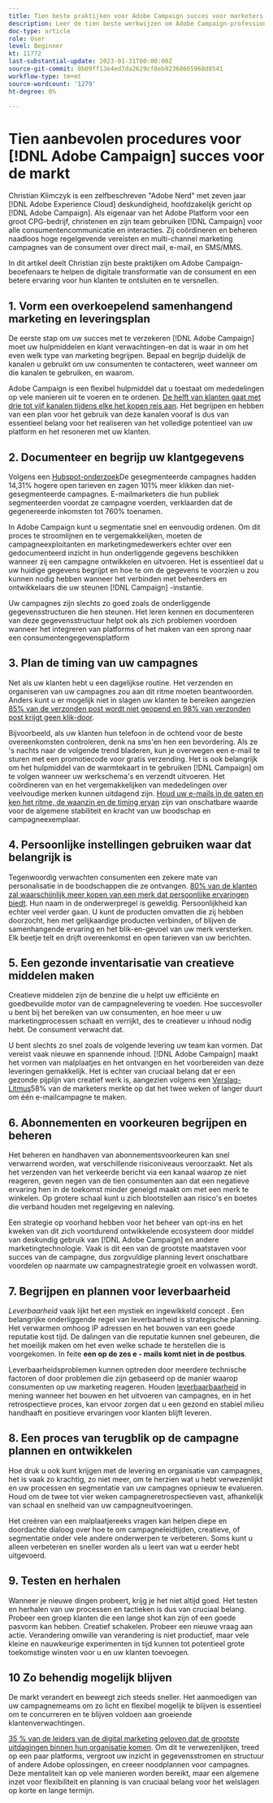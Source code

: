 ```yaml
---
title: Tien beste praktijken voor Adobe Campaign succes voor marketers
description: Leer de tien beste werkwijzen om Adobe Campaign-professionals te helpen de transformatie van de digitale consument en een betere ervaring voor hun klanten te ontgrendelen en te versnellen.
doc-type: article
role: User
level: Beginner
kt: 11772
last-substantial-update: 2023-01-31T00:00:00Z
source-git-commit: 0b09ff13e4ed7da2629cf8eb92360665968d8541
workflow-type: tm+mt
source-wordcount: '1279'
ht-degree: 0%

---
```



# Tien aanbevolen procedures voor [!DNL Adobe Campaign] succes voor de markt

Christian Klimczyk is een zelfbeschreven &quot;Adobe Nerd&quot; met zeven jaar [!DNL Adobe Experience Cloud] deskundigheid, hoofdzakelijk gericht op [!DNL Adobe Campaign]. Als eigenaar van het Adobe Platform voor een groot CPG-bedrijf, christenen en zijn team gebruiken [!DNL Campaign] voor alle consumentencommunicatie en interacties. Zij coördineren en beheren naadloos hoge regelgevende vereisten en multi-channel marketing campagnes van de consument over direct mail, e-mail, en SMS/MMS.

In dit artikel deelt Christian zijn beste praktijken om Adobe Campaign-beoefenaars te helpen de digitale transformatie van de consument en een betere ervaring voor hun klanten te ontsluiten en te versnellen.


## 1. Vorm een overkoepelend samenhangend marketing en leveringsplan

De eerste stap om uw succes met te verzekeren [!DNL Adobe Campaign] moet uw hulpmiddelen en klant verwachtingen-en dat is waar in om het even welk type van marketing begrijpen. Bepaal en begrijp duidelijk de kanalen u gebruikt om uw consumenten te contacteren, weet wanneer om die kanalen te gebruiken, en waarom.

Adobe Campaign is een flexibel hulpmiddel dat u toestaat om mededelingen op vele manieren uit te voeren en te ordenen. [De helft van klanten gaat met drie tot vijf kanalen tijdens elke het kopen reis aan](https://www.mckinsey.com/capabilities/operations/our-insights/redefine-the-omnichannel-approach-focus-on-what-truly-matters). Het begrijpen en hebben van een plan voor het gebruik van deze kanalen vooraf is dus van essentieel belang voor het realiseren van het volledige potentieel van uw platform en het resoneren met uw klanten.

## 2. Documenteer en begrijp uw klantgegevens

<!-- Sandra, this paragraph opens as if it's going to discuss the advantages of segmentation, but it left me hanging. So, I hit the Hubspot link and dug into it a bit, and it seemed to me like the juicy information is this quote: 

"A study by Hubspot revealed that 30% of the marketers who participated in it used market segmentation techniques to improve email engagement. Segmented campaigns had 14.31% higher open rates and saw 101% more clicks than non-segmented campaigns.

"Email marketers who segmented their audience before campaigning stated that the revenue generated increased to up to 760%. Targeted and segmented emails bring in 58% of all revenue." [Link](https://www.notifyvisitors.com/blog/segmentation-statistics/) 

I added that second paragraph about 760% revenue and broke up the rest of the section, touched it up to help make the Hubspot example a little more impactful. If I altered this section too much, you can reject the change. It didn't have mistakes, but it felt like it didn't tie the segment example strongly enough to the point about data design. See if this is okay...-->

Volgens een [Hubspot-onderzoek](https://www.linkedin.com/pulse/customer-segmentation-effective-b2b-business-industry-sabreen)De gesegmenteerde campagnes hadden 14,31% hogere open tarieven en zagen 101% meer klikken dan niet-gesegmenteerde campagnes. E-mailmarketers die hun publiek segmenteerden voordat ze campagne voerden, verklaarden dat de gegenereerde inkomsten tot 760% toenamen.

In Adobe Campaign kunt u segmentatie snel en eenvoudig ordenen. Om dit proces te stroomlijnen en te vergemakkelijken, moeten de campagneexploitanten en marketingmedewerkers echter over een gedocumenteerd inzicht in hun onderliggende gegevens beschikken wanneer zij een campagne ontwikkelen en uitvoeren. Het is essentieel dat u uw huidige gegevens begrijpt en hoe te om de gegevens te voorzien u zou kunnen nodig hebben wanneer het verbinden met beheerders en ontwikkelaars die uw steunen [!DNL Campaign] -instantie.

Uw campagnes zijn slechts zo goed zoals de onderliggende gegevensstructuren die hen steunen. Het leren kennen en documenteren van deze gegevensstructuur helpt ook als zich problemen voordoen wanneer het integreren van platforms of het maken van een sprong naar een consumentengegevensplatform

## 3. Plan de timing van uw campagnes

Net als uw klanten hebt u een dagelijkse routine. Het verzenden en organiseren van uw campagnes zou aan dit ritme moeten beantwoorden. Anders kunt u er mogelijk niet in slagen uw klanten te bereiken aangezien [85% van de verzonden post wordt niet geopend en 98% van verzonden post krijgt geen klik-door](https://www.validity.com/resource-center/state-of-email-2021/).

Bijvoorbeeld, als uw klanten hun telefoon in de ochtend voor de beste overeenkomsten controleren, denk na sms&#39;en hen een bevordering. Als ze &#39;s nachts naar de volgende trend bladeren, kun je overwegen een e-mail te sturen met een promotiecode voor gratis verzending. Het is ook belangrijk om het hulpmiddel van de warmtekaart in te gebruiken [!DNL Campaign] om te volgen wanneer uw werkschema&#39;s en verzendt uitvoeren. Het coördineren van en het vergemakkelijken van mededelingen over veelvoudige merken kunnen uitdagend zijn. [Houd uw e-mails in de gaten en ken het ritme, de waanzin en de timing ervan](https://experienceleaguecommunities.adobe.com/t5/adobe-campaign-classic-blogs/predictive-send-time-optimization-with-adobe-campaign/ba-p/561554) zijn van onschatbare waarde voor de algemene stabiliteit en kracht van uw boodschap en campagneexemplaar.

## 4. Persoonlijke instellingen gebruiken waar dat belangrijk is

Tegenwoordig verwachten consumenten een zekere mate van personalisatie in de boodschappen die ze ontvangen. [80% van de klanten zal waarschijnlijk meer kopen van een merk dat persoonlijke ervaringen biedt](https://us.epsilon.com/power-of-me). Hun naam in de onderwerpregel is geweldig. Persoonlijkheid kan echter veel verder gaan. U kunt de producten omvatten die zij hebben doorzocht, hen met gelijkaardige producten verbinden, of blijven de samenhangende ervaring en het blik-en-gevoel van uw merk versterken. Elk beetje telt en drijft overeenkomst en open tarieven van uw berichten.

## 5. Een gezonde inventarisatie van creatieve middelen maken

Creatieve middelen zijn de benzine die u helpt uw efficiënte en goedbevuilde motor van de campagnelevering te voeden. Hoe succesvoller u bent bij het bereiken van uw consumenten, en hoe meer u uw marketingprocessen schaalt en verrijkt, des te creatiever u inhoud nodig hebt. De consument verwacht dat.

U bent slechts zo snel zoals de volgende levering uw team kan vormen. Dat vereist vaak nieuwe en spannende inhoud. [!DNL Adobe Campaign] maakt het vormen van malplaatjes en het ontvangen en het voorbereiden van deze leveringen gemakkelijk. Het is echter van cruciaal belang dat er een gezonde pijplijn van creatief werk is, aangezien volgens een [Verslag-Litmus](https://www.litmus.com/resources/state-of-email/)58% van de marketers merkte op dat het twee weken of langer duurt om één e-mailcampagne te maken.

## 6. Abonnementen en voorkeuren begrijpen en beheren

Het beheren en handhaven van abonnementsvoorkeuren kan snel verwarrend worden, wat verschillende risiconiveaus veroorzaakt. Net als het verzenden van het verkeerde bericht via een kanaal waarop ze niet reageren, geven negen van de tien consumenten aan dat een negatieve ervaring hen in de toekomst minder geneigd maakt om met een merk te winkelen. Op grotere schaal kunt u zich blootstellen aan risico&#39;s en boetes die verband houden met regelgeving en naleving.

Een strategie op voorhand hebben voor het beheer van opt-ins en het kweken van dit zich voortdurend ontwikkelende ecosysteem door middel van deskundig gebruik van [!DNL Adobe Campaign] en andere marketingtechnologie. Vaak is dit een van de grootste maatstaven voor succes van de campagne, dus zorgvuldige planning levert onschatbare voordelen op naarmate uw campagnestrategie groeit en volwassen wordt.

## 7. Begrijpen en plannen voor leverbaarheid

_Leverbaarheid_ vaak lijkt het een mystiek en ingewikkeld concept . Een belangrijke onderliggende regel van leverbaarheid is strategische planning. Het verwarmen omhoog IP adressen en het bouwen van een goede reputatie kost tijd. De dalingen van die reputatie kunnen snel gebeuren, die het moeilijk maken om het even welke schade te herstellen die is voorgekomen. In feite **een op de zes e - mails komt niet in de postbus**.

Leverbaarheidsproblemen kunnen optreden door meerdere technische factoren of door problemen die zijn gebaseerd op de manier waarop consumenten op uw marketing reageren. Houden [leverbaarbaarheid](https://business.adobe.com/products/campaign/email-deliverability.html) in mening wanneer het bouwen en het uitvoeren van campagnes, en in het retrospectieve proces, kan ervoor zorgen dat u een gezond en stabiel milieu handhaaft en positieve ervaringen voor klanten blijft leveren.

## 8. Een proces van terugblik op de campagne plannen en ontwikkelen

Hoe druk u ook kunt krijgen met de levering en organisatie van campagnes, het is vaak zo krachtig, zo niet meer, om te herzien wat u hebt verwezenlijkt en uw processen en segmentatie van uw campagnes opnieuw te evalueren. Houd om de twee tot vier weken campagneretrospectieven vast, afhankelijk van schaal en snelheid van uw campagneuitvoeringen.

Het creëren van een malplaatjereeks vragen kan helpen diepe en doordachte dialoog over hoe te om campagneleidtijden, creatieve, of segmentatie onder vele andere onderwerpen te verbeteren. Soms kunt u alleen verbeteren en sneller worden als u leert van wat u eerder hebt uitgevoerd.

## 9. Testen en herhalen

Wanneer je nieuwe dingen probeert, krijg je het niet altijd goed. Het testen en herhalen van uw processen en tactieken is dus van cruciaal belang. Probeer een groep klanten die een lange shot kan zijn of een goede pasvorm kan hebben. Creatief schakelen. Probeer een nieuwe vraag aan actie. Verandering omwille van verandering is niet productief, maar vele kleine en nauwkeurige experimenten in tijd kunnen tot potentieel grote toekomstige winsten voor u en uw klanten toevoegen.

## 10 Zo behendig mogelijk blijven

De markt verandert en beweegt zich steeds sneller. Het aanmoedigen van uw campagnemeams om zo licht en flexibel mogelijk te blijven is essentieel om te concurreren en te blijven voldoen aan groeiende klantenverwachtingen.

[35 % van de leiders van de digital marketing geloven dat de grootste uitdagingen binnen hun organisatie komen](https://www.gartner.com/en/newsroom/press-releases/gartner-says-35--of-digital-marketing-leaders-believe-the-bigges). Om dit te verwezenlijken, treed op een paar platforms, vergroot uw inzicht in gegevensstromen en structuur of andere Adobe oplossingen, en creeer noodplannen voor campagnes. Deze mentaliteit kan op vele manieren worden bereikt, maar een algemene inzet voor flexibiliteit en planning is van cruciaal belang voor het welslagen op korte en lange termijn.
